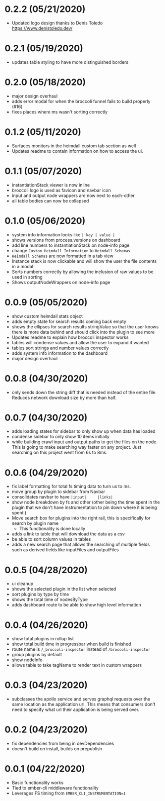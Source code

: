 # 0.2.2 (05/21/2020)

- Updated logo design thanks to Denis Toledo https://www.denistoledo.dev/

# 0.2.1 (05/19/2020)

- updates table styling to have more distinguished borders

# 0.2.0 (05/18/2020)

- major design overhaul
- adds error modal for when the broccoli funnel fails to build properly (#16)
- fixes places where ms wasn't sorting correctly

# 0.1.2 (05/11/2020)

- Surfaces monitors in the heimdall custom tab section as well
- Updates readme to contain information on how to access the ui.

# 0.1.1 (05/07/2020)

- instantiationStack viewer is now inline
- broccoli logo is used as favicon and navbar icon
- input and output node wrappers are now next to each-other
- all table bodies can now be collapsed

# 0.1.0 (05/06/2020)

- system info information looks like `| key | value |`
- shows versions from process.versions on dashboard
- add line numbers to instantiationStack on node-info page
- change `Custom Heimdall Information` to `Heimdall Schemas`
- `Heimdall Schemas` are now formatted in a tab view
- Instance stack is now clickable and will show the user the file contents in a modal
- Sorts numbers correctly by allowing the inclusion of raw values to be used in sorting
- Shows outputNodeWrappers on node-info page

# 0.0.9 (05/05/2020)

- show custom heimdall stats object
- adds empty state for search results coming back empty
- shows the ellipses for search results stringValue so that the user knows there is more data behind and should click into the plugin to see more
- Updates readme to explain how broccoli inspector works
- tables will condense values and allow the user to expand if wanted
- tables sort strings and number values correctly
- adds system info information to the dashboard
- major design overhaul

# 0.0.8 (04/30/2020)

- only sends down the string diff that is needed instead of the entire file. Reduces network download size by more than half.

# 0.0.7 (04/30/2020)

- adds loading states for sidebar to only show up when data has loaded
- condense sidebar to only show 10 items initially
- while building crawl input and output paths to get the files on the node. This is going to make searching way faster on any project. Just searching on this project went from 6s to 8ms.

# 0.0.6 (04/29/2020)

- fix label formatting for total fs timing data to turn us to ms.
- move group by plugin to sidebar from Navbar
- consolidates navbar to have `|input|     |links|`
- show node breakdown by fs and other (other being the time spent in the plugin that we don't have instrumentation to pin down where it is being spent.)
- Move search box for plugins into the right rail, this is specifically for search by plugin name
  - This functionality is done locally
- adds a link to table that will download the data as a csv
- be able to sort column values in tables
- adds a new search page that allows the searching of multiple fields such as derived fields like inputFiles and outputFiles

# 0.0.5 (04/28/2020)

- ui cleanup
- shows the selected plugin in the list when selected
- sort plugins by type by time
- shows the total time of nodesByType
- adds dashboard route to be able to show high level information

# 0.0.4 (04/26/2020)

- show total plugins in rollup list
- show total build time in progressbar when build is finished
- route name is `/_broccoli-inspector` instead of `/broccoli-inspector`
- group plugins by default
- show nodeInfo
- allows table to take tagName to render text in custom wrappers

# 0.0.3 (04/23/2020)

- subclasses the apollo service and serves graphql requests over the same location as the application url. This means that consumers don't need to specify what url their application is being served over.

# 0.0.2 (04/23/2020)

- fix dependencies from being in devDependencies
- doesn't build on install, builds on prepublish

# 0.0.1 (04/22/2020)

- Basic functionality works
- Tied to ember-cli middleware functionality
- Leverages FS timing from `EMBER_CLI_INSTRUMENTATION=1`
